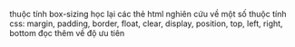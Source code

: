 thuộc tính box-sizing 
học lại các thẻ html 
nghiên cứu về một số thuộc tính css: margin, padding, border, float, clear, display, position, top, left, right, bottom
đọc thêm về độ ưu tiên